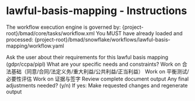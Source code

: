 # lawful-basis-mapping - Instructions

<critical>The workflow execution engine is governed by: {project-root}/bmad/core/tasks/workflow.xml</critical>
<critical>You MUST have already loaded and processed: {project-root}/bmad/snowflake/workflows/lawful-basis-mapping/workflow.yaml</critical>

<workflow>

<step n="1" goal="Understand Requirements">
<action>Ask the user about their requirements for this lawful basis mapping (gdpr/ccpa/pipl)</action>
<ask>What are your specific needs and constraints?</ask>
</step>

<step n="2" goal="合法基础（同意/合同/法定义务/重大利益/公共利益/正当利益）">
<action>Work on 合法基础（同意/合同/法定义务/重大利益/公共利益/正当利益）</action>
<template-output section="basis"/>
</step>

<step n="3" goal="平衡测试/必要性评估">
<action>Work on 平衡测试/必要性评估</action>
<template-output section="tests"/>
</step>

<step n="4" goal="证据与签字">
<action>Work on 证据与签字</action>
<template-output section="evidence"/>
</step>

<step n="5" goal="Review and Finalize">
<action>Review complete document output</action>
<ask>Any final adjustments needed? (y/n)</ask>
<check>If yes:</check>
  <action>Make requested changes and regenerate output</action>
</step>

</workflow>
